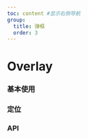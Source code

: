```yaml
---
toc: content #显示右侧导航
group:
  title: 弹框
  order: 3
---
```


# Overlay

### 基本使用

<code src='./demo.tsx'></code>

### 定位

<code src='./demo02.tsx'></code>

### API

<API id='Overlay'></API>
